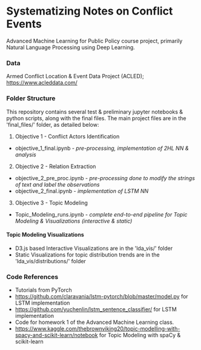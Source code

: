 # Systematizing Notes on Conflict Events
Advanced Machine Learning for Public Policy course project, primarily Natural Language Processing using Deep Learning.


### Data
Armed	Conflict	Location	&	Event	Data	Project (ACLED);
https://www.acleddata.com/


### Folder Structure
This repository contains several test & preliminary jupyter notebooks & python scripts, along with the final files. The main project files are in the 'final_files/' folder, as detailed below:

1. Objective 1 - Conflict Actors Identification
 - objective_1_final.ipynb - *pre-processing, implementation of 2HL NN & analysis*

2. Objective 2 - Relation Extraction
 - objective_2_pre_proc.ipynb - *pre-processing done to modify the strings of text and label the observations*
 - objective_2_final.ipynb - *implementation of LSTM NN*

3. Objective 3 - Topic Modeling
 - Topic_Modeling_runs.ipynb - *complete end-to-end pipeline for Topic Modeling & Visualizations (interactive & static)*

#### Topic Modeling Visualizations
 - D3.js based Interactive Visualizations are in the 'lda_vis/' folder
 - Static Visualizations for topic distribution trends are in the 'lda_vis/distributions/' folder

### Code References
- Tutorials from PyTorch
- https://github.com/claravania/lstm-pytorch/blob/master/model.py for LSTM implementation
- https://github.com/yuchenlin/lstm_sentence_classifier/ for LSTM implementation
- Code for homework 1 of the Advanced Machine Learning class.
- https://www.kaggle.com/thebrownviking20/topic-modelling-with-spacy-and-scikit-learn/notebook for Topic Modeling with spaCy & scikit-learn

